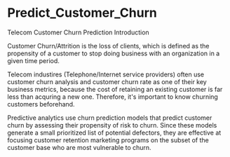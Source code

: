 # Predict_Customer_Churn

Telecom Customer Churn Prediction
Introduction

Customer Churn/Attrition is the loss of clients, which is defined as the propensity of a customer to stop doing business with an organization in a given time period.

Telecom industires (Telephone/Internet service providers) often use customer churn analysis and customer churn rate as one of their key business metrics, because the cost of retaining an existing customer is far less than acquring a new one. Therefore, it's important to know churning customers beforehand.

Predictive analytics use churn prediction models that predict customer churn by assessing their propensity of risk to churn. Since these models generate a small prioritized list of potential defectors, they are effective at focusing customer retention marketing programs on the subset of the customer base who are most vulnerable to churn.

